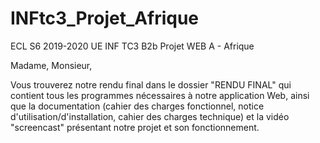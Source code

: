 # INFtc3_Projet_Afrique
ECL S6 2019-2020 UE INF TC3 B2b Projet WEB A - Afrique

Madame, Monsieur,

Vous trouverez notre rendu final dans le dossier "RENDU FINAL" qui contient tous les programmes nécessaires à notre application Web, ainsi que la documentation (cahier des charges fonctionnel, notice d'utilisation/d'installation, cahier des charges technique) et la vidéo "screencast" présentant notre projet et son fonctionnement.
